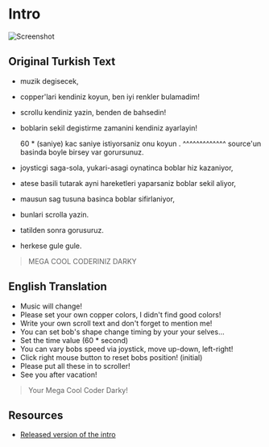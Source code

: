 # Intro

![Screenshot](https://raw.githubusercontent.com/bronxwhq/amiga/master/darklord_bob_intro/screenshot.png)

## Original Turkish Text

* muzik degisecek,
* copper'lari kendiniz koyun, ben iyi renkler bulamadim!
* scrollu kendiniz yazin, benden de bahsedin!
* boblarin sekil degistirme zamanini kendiniz ayarlayin!

    60 * (saniye) kac saniye istiyorsaniz onu koyun .
    ^^^^^^^^^^^^^
    source'un basinda boyle birsey var gorursunuz.

* joysticgi saga-sola, yukari-asagi oynatinca boblar hiz kazaniyor,
* atese basili tutarak ayni hareketleri yaparsaniz boblar sekil aliyor,
* mausun sag tusuna basinca boblar sifirlaniyor,
* bunlari scrolla yazin.
* tatilden sonra gorusuruz.
* herkese gule gule.

> MEGA COOL CODERINIZ DARKY

## English Translation

* Music will change!
* Please set your own copper colors, I didn't find good colors!
* Write your own scroll text and don't forget to mention me!
* You can set bob's shape change timing by your your selves...
* Set the time value (60 * second)
* You can vary bobs speed via joystick, move up-down, left-right!
* Click right mouse button to reset bobs position! (initial)
* Please put all these in to scroller!
* See you after vacation!

> Your Mega Cool Coder Darky!

## Resources

* [Released version of the intro][01]

[01]: http://janeway.exotica.org.uk/release.php?id=4122
